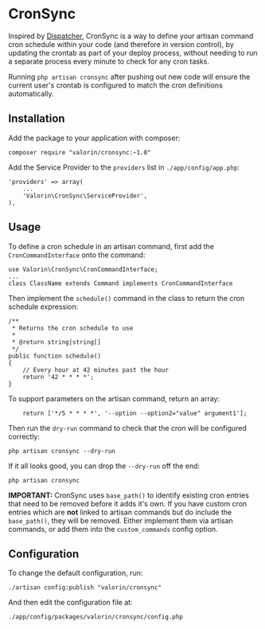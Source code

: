 CronSync
========

Inspired by [Dispatcher](https://github.com/indatus/dispatcher), CronSync is a way to
define your artisan command cron schedule within your code (and therefore in version control), by updating
the crontab as part of your deploy process, without needing to run a separate process
every minute to check for any cron tasks.

Running `php artisan cronsync` after pushing out new code will ensure the current user's
crontab is configured to match the cron definitions automatically.

Installation
------------

Add the package to your application with composer:

```
composer require "valorin/cronsync:~1.0"
```

Add the Service Provider to the `providers` list in `./app/config/app.php`:

```
'providers' => array(
    ...
    'Valorin\CronSync\ServiceProvider',
),
```

Usage
-----

To define a cron schedule in an artisan command, first add the `CronCommandInterface` onto the command:

```
use Valorin\CronSync\CronCommandInterface;
...
class ClassName extends Command implements CronCommandInterface
```

Then implement the `schedule()` command in the class to return the cron schedule expression:

```
/**
 * Returns the cron schedule to use
 *
 * @return string|string[]
 */
public function schedule()
{
    // Every hour at 42 minutes past the hour
    return '42 * * * *';
}
```

To support parameters on the artisan command, return an array:

```
    return ['*/5 * * * *', '--option --option2="value" argument1'];
```

Then run the `dry-run` command to check that the cron will be configured correctly:

```
php artisan cronsync --dry-run
```

If it all looks good, you can drop the `--dry-run` off the end:

```
php artisan cronsync
```

**IMPORTANT:** CronSync uses `base_path()` to identify existing cron entries that need to
be removed before it adds it's own. If you have custom cron entries which are **not**
linked to artisan commands but do include the `base_path()`, they will be removed. Either
implement them via artisan commands, or add them into the `custom_commands` config option.

Configuration
-------------

To change the default configuration, run:

```
./artisan config:publish "valorin/cronsync"
```

And then edit the configuration file at:

```
./app/config/packages/valorin/cronsync/config.php
```
